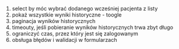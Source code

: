 1. select by móc wybrać dodanego wcześniej pacjenta z listy
2. pokaż wszystkie wyniki historyczne - toogle
3. paginacja wyników historycznych
4. timeouty, jeśli pobieranie wyników historycznych trwa zbyt długo
5. ograniczyć czas, przez który jest się zalogowanym
6. obsługa błędów i walidacji w formularzach
